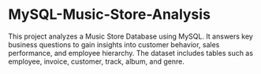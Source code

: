 # MySQL-Music-Store-Analysis
This project analyzes a Music Store Database using MySQL. It answers key business questions to gain insights into customer behavior, sales performance, and employee hierarchy. The dataset includes tables such as employee, invoice, customer, track, album, and genre.
